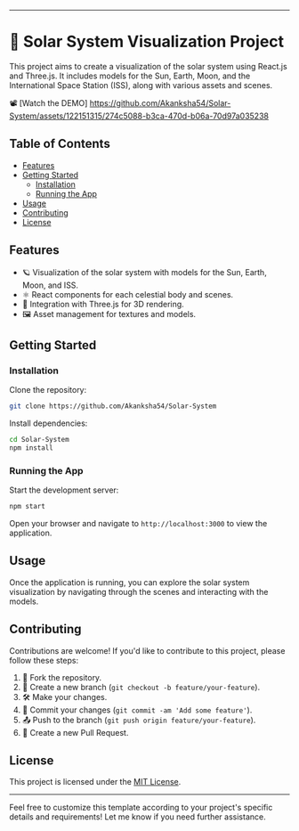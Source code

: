 
---

# 🌌 Solar System Visualization Project

This project aims to create a visualization of the solar system using React.js and Three.js. It includes models for the Sun, Earth, Moon, and the International Space Station (ISS), along with various assets and scenes.

📽️ [Watch the DEMO]
https://github.com/Akanksha54/Solar-System/assets/122151315/274c5088-b3ca-470d-b06a-70d97a035238

## Table of Contents

- [Features](#features)
- [Getting Started](#getting-started)
  - [Installation](#installation)
  - [Running the App](#running-the-app)
- [Usage](#usage)
- [Contributing](#contributing)
- [License](#license)

## Features

- 🪐 Visualization of the solar system with models for the Sun, Earth, Moon, and ISS.
- ⚛️ React components for each celestial body and scenes.
- 🎨 Integration with Three.js for 3D rendering.
- 🖼️ Asset management for textures and models.

## Getting Started

### Installation

Clone the repository:

```bash
git clone https://github.com/Akanksha54/Solar-System
```

Install dependencies:

```bash
cd Solar-System
npm install
```

### Running the App

Start the development server:

```bash
npm start
```

Open your browser and navigate to `http://localhost:3000` to view the application.

## Usage

Once the application is running, you can explore the solar system visualization by navigating through the scenes and interacting with the models.

## Contributing

Contributions are welcome! If you'd like to contribute to this project, please follow these steps:

1. 🍴 Fork the repository.
2. 🔧 Create a new branch (`git checkout -b feature/your-feature`).
3. 🛠️ Make your changes.
4. 💬 Commit your changes (`git commit -am 'Add some feature'`).
5. 📤 Push to the branch (`git push origin feature/your-feature`).
6. 🔄 Create a new Pull Request.

## License

This project is licensed under the [MIT License](LICENSE).

---

Feel free to customize this template according to your project's specific details and requirements! Let me know if you need further assistance.
